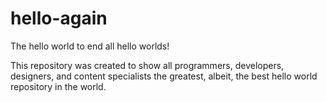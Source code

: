 # hello-again
The hello world to end all hello worlds!

This repository was created to show all programmers, developers, designers, and content specialists the greatest, albeit, the best hello world repository in the world.
